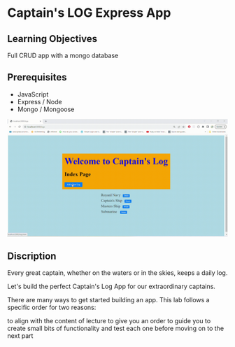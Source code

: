 <h1> Captain's LOG Express App </h1>
<h2>Learning Objectives</h2>
Full CRUD app with a mongo database
<h2>Prerequisites</h2>
<ul>
  <li>
    JavaScript
  </li>
  <li>
    Express / Node
  </li>
  <li>
    Mongo / Mongoose
  </li>
</ul>


![](captain-log.gif)


<h2>Discription</h2>
  
<p>Every great captain, whether on the waters or in the skies, keeps a daily log.

Let's build the perfect Captain's Log App for our extraordinary captains.

There are many ways to get started building an app. This lab follows a specific order for two reasons:

to align with the content of lecture
to give you an order to guide you to create small bits of functionality and test each one before moving on to the next part</p>
